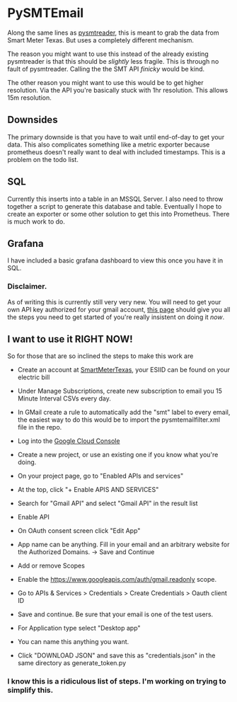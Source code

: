 # PySMTEmail

Along the same lines as [pysmtreader](https://github.com/scadaguru/pysmtreader), this is meant to grab the data from Smart Meter Texas.  But uses a completely different mechanism.

The reason you might want to use this instead of the already existing pysmtreader is that this should be _slightly_ less fragile.  This is through no fault of pysmtreader.  Calling the the SMT API _finicky_ would be kind.

The other reason you might want to use this would be to get higher resolution.  Via the API you're basically stuck with 1hr resolution.  This allows 15m resolution.

## Downsides

The primary downside is that you have to wait until end-of-day to get your data.  This also complicates something like a metric exporter because prometheus doesn't really want to deal with included timestamps.  This is a problem on the todo list.

## SQL
Currently this inserts into a table in an MSSQL Server.  I also need to throw together a script to generate this database and table.  Eventually I hope to create an exporter or some other solution to get this into Prometheus.  There is much work to do.

## Grafana
I have included a basic grafana dashboard to view this once you have it in SQL.

### Disclaimer.  
As of writing this is currently still very very new.  You will need to get your own API key authorized for your gmail account, [this page](https://developers.google.com/gmail/api/quickstart/python) should give you all the steps you need to get started of you're really insistent on doing it _now_.

## I want to use it RIGHT NOW!
So for those that are so inclined the steps to make this work are
- Create an account at [SmartMeterTexas](https://www.smartmetertexas.com), your ESIID can be found on your electric bill
- Under Manage Subscriptions, create new subscription to email you 15 Minute Interval CSVs every day.
- In GMail create a rule to automatically add the "smt" label to every email, the easiest way to do this would be to import the pysmtemailfilter.xml file in the repo.

- Log into the [Google Cloud Console](https://console.cloud.google.com)
- Create a new project, or use an existing one if you know what you're doing.
- On your project page, go to "Enabled APIs and services"
- At the top, click "+ Enable APIS AND SERVICES"
- Search for "Gmail API" and select "Gmail API" in the result list
- Enable API
- On OAuth consent screen click "Edit App"
- App name can be anything.  Fill in your email and an arbitrary website for the Authorized Domains. -> Save and Continue
- Add or remove Scopes
- Enable the https://www.googleapis.com/auth/gmail.readonly scope.
- Go to APIs & Services > Credentials > Create Credentials > Oauth client ID
- Save and continue.  Be sure that your email is one of the test users.

- For Application type select "Desktop app"
-   You can name this anything you want.
- Click "DOWNLOAD JSON" and save this as "credentials.json" in the same directory as generate_token.py

### I know this is a ridiculous list of steps.  I'm working on trying to simplify this.
